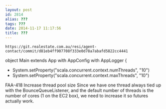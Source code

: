 ```yaml
---
layout: post
id: 2814
alias: ???
tags: ???
date: 2014-11-17 11:17:56
title: ???
---
```


```
https://git.realestate.com.au/resi/agent-contact/commit/d81eb4ff907708f333e0d78a7abafd5822cc4441

```

object Main extends App with AppConfig with AppLogger {
 +  System.setProperty("scala.concurrent.context.numThreads", "10")
 +  System.setProperty("scala.concurrent.context.maxThreads", "10")

FAA-418 Increase thread pool size
Since we have one thread always tied up with the BounceQueueListener, and the
default number of threads is the number of cores (1 on the EC2 box), we need to
increase it so futures actually work.
